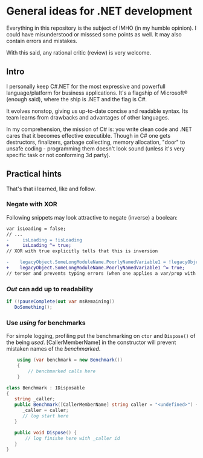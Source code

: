 # General ideas for .NET development
Everything in this repository is the subject of IMHO (in my humble opinion). I could have misunderstood or misssed some points as well.  It may also contain errors and mistakes. 

With this said, any rational critic (review) is very welcome.

## Intro
I personally keep C#\.NET for the most expressive and powerfull language/platform for business applications. It's a flagship of Microsoft&#174; (enough said), where the ship is .NET and the flag is C#. 

It evolves nonstop, giving us up-to-date concise and readable syntax. Its team learns from drawbacks and advantages of other languages.

In my comprehension, the mission of C# is: you write clean code and .NET cares that it becomes effective executible. Though in C# one gets destructors, finalizers, garbage collecting, memory allocation, "door" to unsafe coding  - programming them doesn't look sound (unless it's very specific task or not conforming 3d party).

## Practical hints
That's that i learned, like and follow.
### Negate with XOR
Following snippets may look attractive to negate (inverse) a boolean:
```diff csharp
var isLoading = false;
// ...
-     isLoading = !isLoading
+     isLoading ^= true;
// XOR with true explicitly tells that this is inversion

-    legacyObject.SomeLongModuleName.PoorlyNamedVariable1 = !legacyObject.SomeLongModuleName.PoorlyNamedVariable1;
+    legacyObject.SomeLongModuleName.PoorlyNamedVariable1 ^= true;
// terser and prevents typing errors (when one applies a var/prop with similar name)
```

### *Out* can add up to readability 
```csharp
if (!pauseComplete(out var msRemaining))
   DoSomething();
```
### Use *using* for benchmarks
For simple logging, profiling put the benchmarking on <code>ctor</code> and <code>Dispose()</code> of the being *used*.
[CallerMemberName] in the constructor will prevent mistaken names of the *benchmarked*.
```csharp
    using (var benchmark = new Benchmark())
    {
        // benchmarked calls here
    }

class Benchmark : IDisposable
{
   string _caller;
   public Benchmark([CallerMemberName] string caller = "<undefined>") {
      _caller = caller;
      // log start here
   }

   public void Dispose() {
       // log finishe here with _caller id
   }
}
```

